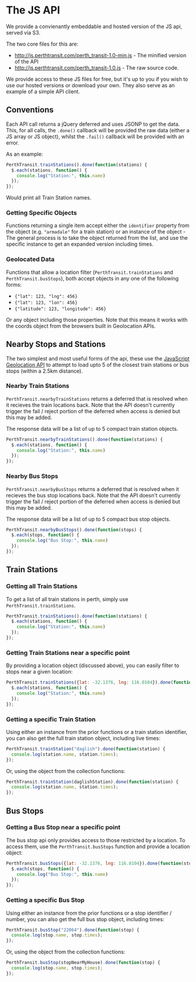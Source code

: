 # The JS API

We provide a convienantly embeddable and hosted version of the JS api, served via S3.

The two core files for this are:

* http://js.perthtransit.com/perth_transit-1.0-min.js - The minified version of the API
* http://js.perthtransit.com/perth_transit-1.0.js - The raw source code.

We provide access to these JS files for free, but it's up to you if you wish to use our
hosted versions or download your own. They also serve as an example of a simple API client.

## Conventions

Each API call returns a jQuery deferred and uses JSONP to get the data. This, for all calls,
the `.done()` callback will be provided the raw data (either a JS array or JS object), whilst
the `.fail()` callback will be provided with an error.

As an example:

```js
PerthTransit.trainStations().done(function(stations) {
  $.each(stations, function() {
    console.log("Station:", this.name)
  });
});
```

Would print all Train Station names.

### Getting Specific Objects

Functions returning a single item accept either the `identifier` property from the object (e.g. `"armadale"` for a train station)
or an instance of the object - The general process is to take the object returned from the list, and use the specific instance
to get an expanded version including times.

### Geolocated Data

Functions that allow a location filter (`PerthTransit.trainStations` and `PerthTransit.busStops`), both accept objects in any one of the following
forms:

* `{"lat": 123, "lng": 456}`
* `{"lat": 123, "lon": 456}`
* `{"latitude": 123, "longitude": 456}`

Or any object including those properties. Note that this means it works with the coords object from the browsers built in
Geolocation APIs.

## Nearby Stops and Stations

The two simplest and most useful forms of the api, these use the [JavaScript Geolocation API](http://dev.w3.org/geo/api/spec-source.html) to
attempt to load upto 5 of the closest train stations or bus stops (within a 2.5km distance).

### Nearby Train Stations

`PerthTransit.nearbyTrainStations` returns a deferred that is resolved when it recieves the train locations back. Note that the API doesn't currently
trigger the fail / reject portion of the deferred when access is denied but this may be added.

The response data will be a list of up to 5 compact train station objects.

```js
PerthTransit.nearbyTrainStations().done(function(stations) {
  $.each(stations, function() {
    console.log("Station:", this.name)
  });
});
```

### Nearby Bus Stops

`PerthTransit.nearbyBusStops` returns a deferred that is resolved when it recieves the bus stop locations back. Note that the API doesn't currently
trigger the fail / reject portion of the deferred when access is denied but this may be added.

The response data will be a list of up to 5 compact bus stop objects.

```js
PerthTransit.nearbyBusStops().done(function(stops) {
  $.each(stops, function() {
    console.log("Bus Stop:", this.name)
  });
});
```

## Train Stations

### Getting all Train Stations

To get a list of all train stations in perth, simply use `PerthTransit.trainStations`.

```js
PerthTransit.trainStations().done(function(stations) {
  $.each(stations, function() {
    console.log("Station:", this.name)
  });
});
```

### Getting Train Stations near a specific point

By providing a location object (discussed above), you can easily filter to stops near a given location:

```js
PerthTransit.trainStations({lat: -32.1376, lng: 116.0104}).done(function(stations) {
  $.each(stations, function() {
    console.log("Station:", this.name)
  });
});
```

### Getting a specific Train Station

Using either an instance from the prior functions or a train station identifier, you can also get the full train station object, including live times:

```js
PerthTransit.trainStation("daglish").done(function(station) {
  console.log(station.name, station.times);
});
```

Or, using the object from the collection functions:

```js
PerthTransit.trainStation(daglishStation).done(function(station) {
  console.log(station.name, station.times);
});
```

## Bus Stops

### Getting a Bus Stop near a specific point

The bus stop api only provides access to those restricted by a location. To access them, use the
`PerthTransit.busStops` function and provide a location object:

```js
PerthTransit.busStops({lat: -32.1376, lng: 116.0104}).done(function(stops) {
  $.each(stops, function() {
    console.log("Bus Stop:", this.name)
  });
});
```

### Getting a specific Bus Stop

Using either an instance from the prior functions or a stop identifier / number, you can also get the full bus stop object, including times:

```js
PerthTransit.busStop("22064").done(function(stop) {
  console.log(stop.name, stop.times);
});
```

Or, using the object from the collection functions:

```js
PerthTransit.busStop(stopNearMyHouse).done(function(stop) {
  console.log(stop.name, stop.times);
});
```
